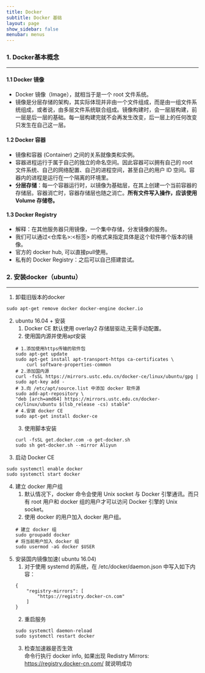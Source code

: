 ```yaml
---
title: Docker
subtitle: Docker 基础
layout: page
show_sidebar: false
menubar: menus
---
```


### 1. Docker基本概念
***
#### 1.1 Docker 镜像
- Docker 镜像（Image），就相当于是一个 root 文件系统。  
- 镜像是分层存储的架构，其实际体现并非由一个文件组成，而是由一组文件系统组成，或者说，由多层文件系统联合组成。镜像构建时，会一层层构建，前一层是后一层的基础。每一层构建完就不会再发生改变，后一层上的任何改变只发生在自己这一层。

#### 1.2 Docker 容器
- 镜像和容器 (Container) 之间的关系就像类和实例。  
- 容器进程运行于属于自己的独立的命名空间。因此容器可以拥有自己的 root 文件系统、自己的网络配置、自己的进程空间，甚至自己的用户 ID 空间。容器内的进程是运行在一个隔离的环境里。  
- **分层存储**：每一个容器运行时，以镜像为基础层，在其上创建一个当前容器的存储层。容器消亡时，容器存储层也随之消亡。**所有文件写入操作，应该使用 Volume 存储卷。**

#### 1.3 Docker Registry
- 解释：在其他服务器只用镜像，一个集中存储，分发镜像的服务。  
- 我们可以通过<仓库名>:<标签> 的格式来指定具体是这个软件哪个版本的镜像。  
- 官方的 docker hub, 可以直接pull使用。
- 私有的 Docker Registry：之后可以自己搭建尝试。

### 2. 安装docker（ubuntu）
***
1. 卸载旧版本的docker  
```
sudo apt-get remove docker docker-engine docker.io
```  
2. ubuntu 16.04 + 安装
    1. Docker CE 默认使用 overlay2 存储层驱动,无需手动配置。
    2. 使用国内源并使用apt安装
    ```
    # 1.添加使用https传输的软件包
    sudo apt-get update
    sudo apt-get install apt-transport-https ca-certificates \
        curl software-properties-common
    # 2.添加国内源
    curl -fsSL https://mirrors.ustc.edu.cn/docker-ce/linux/ubuntu/gpg | sudo apt-key add -
    # 3.向 /etc/apt/source.list 中添加 docker 软件源
    sudo add-apt-repository \
    "deb [arch=amd64] https://mirrors.ustc.edu.cn/docker-ce/linux/ubuntu $(lsb_release -cs) stable"
    # 4.安装 docker CE
    sudo apt-get install docker-ce
    ```
    3. 使用脚本安装  
    ```
    curl -fsSL get.docker.com -o get-docker.sh
    sudo sh get-docker.sh --mirror Aliyun
    ```
3. 启动 Docker CE  
```
sudo systemctl enable docker
sudo systemctl start docker
```
4. 建立 docker 用户组  
    1. 默认情况下，docker 命令会使用 Unix socket 与 Docker 引擎通讯。而只有 root 用户和 docker 组的用户才可以访问 Docker 引擎的 Unix socket。
    2. 使用 docker 的用户加入 docker 用户组。
    ```
    # 建立 docker 组
    sudo groupadd docker
    # 将当前用户加入 docker 组
    sudo usermod -aG docker $USER
    ```
5. 安装国内镜像加速( ubuntu 16.04)
    1. 对于使用 systemd 的系统，在 /etc/docker/daemon.json 中写入如下内容：
    ```
    {
        "registry-mirrors": [
            "https://registry.docker-cn.com"
        ]
    }
    ```
    2. 重启服务
    ```
    sudo systemctl daemon-reload
    sudo systemctl restart docker
    ```
    3. 检查加速器是否生效  
    命令行执行 docker info, 如果出现 Redistry Mirrors:  https://registry.docker-cn.com/ 就说明成功

